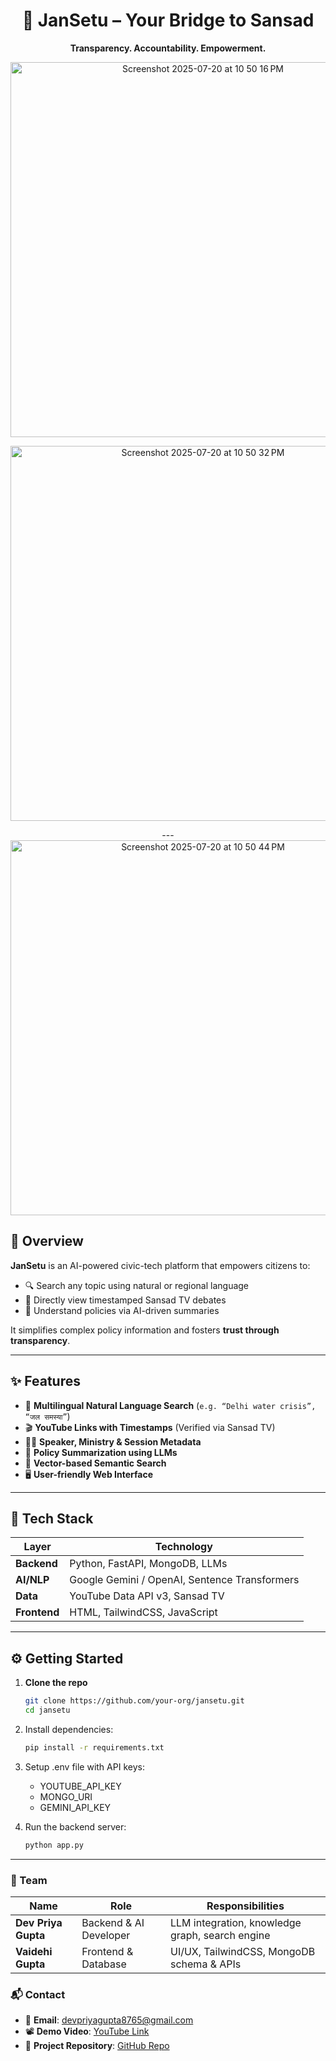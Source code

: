 <h1 align="center">🚀 JanSetu – Your Bridge to Sansad</h1>
<p align="center"><strong>Transparency. Accountability. Empowerment.</strong></p>

<p align="center">
<img width="600" height="auto" alt="Screenshot 2025-07-20 at 10 50 16 PM" src="https://github.com/user-attachments/assets/6682061a-3932-4e8d-89b2-87a0b7e46434" />
</p>
<p align="center">

<img width="600" height="auto" alt="Screenshot 2025-07-20 at 10 50 32 PM" src="https://github.com/user-attachments/assets/5bac8b15-5fc8-41cb-9e1e-26126e4e32fa" />
</p>
<p align="center">
---<img width="600" height="auto" alt="Screenshot 2025-07-20 at 10 50 44 PM" src="https://github.com/user-attachments/assets/e9a426d6-4c83-4ff5-8f8a-38e5d91d3e80" />
</p>

## 📌 Overview

**JanSetu** is an AI-powered civic-tech platform that empowers citizens to:
- 🔍 Search any topic using natural or regional language  
- 🎥 Directly view timestamped Sansad TV debates  
- 🧠 Understand policies via AI-driven summaries  

It simplifies complex policy information and fosters **trust through transparency**.

---

## ✨ Features

- 🔎 **Multilingual Natural Language Search** (`e.g. “Delhi water crisis”, “जल समस्या”`)
- 🎬 **YouTube Links with Timestamps** (Verified via Sansad TV)
- 🧑‍⚖️ **Speaker, Ministry & Session Metadata**
- 📜 **Policy Summarization using LLMs**
- 🧭 **Vector-based Semantic Search**
- 🖥️ **User-friendly Web Interface**

---

## 🧰 Tech Stack

| Layer         | Technology                          |
|---------------|-------------------------------------|
| **Backend**   | Python, FastAPI, MongoDB, LLMs      |
| **AI/NLP**    | Google Gemini / OpenAI, Sentence Transformers |
| **Data**      | YouTube Data API v3, Sansad TV      |
| **Frontend**  | HTML, TailwindCSS, JavaScript       |

---

## ⚙️ Getting Started

1. **Clone the repo**
   ```bash
   git clone https://github.com/your-org/jansetu.git
   cd jansetu

2. Install dependencies:
   ```bash
   pip install -r requirements.txt

4. Setup .env file with API keys:
   - YOUTUBE_API_KEY
   - MONGO_URI
   - GEMINI_API_KEY

5. Run the backend server:
   ```bash
   python app.py


---

### 👥 Team

| Name                | Role                   | Responsibilities                                  |
|---------------------|------------------------|---------------------------------------------------|
| **Dev Priya Gupta** | Backend & AI Developer | LLM integration, knowledge graph, search engine   |
| **Vaidehi Gupta**   | Frontend & Database    | UI/UX, TailwindCSS, MongoDB schema & APIs         |


### 📬 Contact

- 📧 **Email**: [devpriyagupta8765@gmail.com](mailto:devpriyagupta8765@gmail.com)   
- 📽️ **Demo Video**: [YouTube Link](https://www.youtube.com/watch?v=Hfraw21HvIs) 
- 📂 **Project Repository**: [GitHub Repo](https://github.com/JanSetu/JanSetu/tree/main) 

